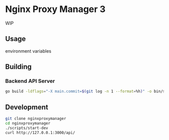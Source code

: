 # Nginx Proxy Manager 3

WIP


## Usage

environment variables


## Building

### Backend API Server

```bash
go build -ldflags="-X main.commit=$(git log -n 1 --format=%h)" -o bin/server ./cmd/server/main.go
```


## Development

```bash
git clone nginxproxymanager
cd nginxproxymanager
./scripts/start-dev
curl http://127.0.0.1:3000/api/
```
